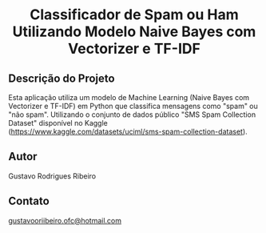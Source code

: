 <h1 align="center"> Classificador de Spam ou Ham Utilizando Modelo Naive Bayes com Vectorizer e TF-IDF </h1>

## Descrição do Projeto
Esta aplicação utiliza um modelo de Machine Learning (Naive Bayes com Vectorizer e TF-IDF) em Python que classifica mensagens como "spam" ou "não spam". Utilizando o conjunto de dados público "SMS Spam Collection Dataset" disponível no Kaggle (https://www.kaggle.com/datasets/uciml/sms-spam-collection-dataset).

## Autor
Gustavo Rodrigues Ribeiro

## Contato
gustavooriibeiro.ofc@hotmail.com
